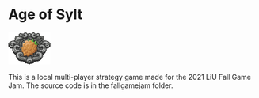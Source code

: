 # Age of Sylt

![Cloudberry crest](fallgamejam/res/crest_c.png)

This is a local multi-player strategy game made for the 2021 LiU Fall Game Jam.
The source code is in the fallgamejam folder.
